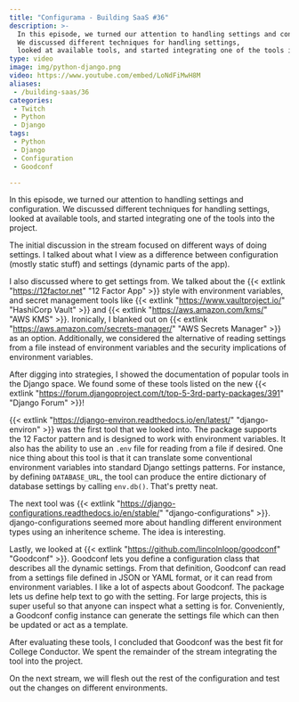 ```yaml
---
title: "Configurama - Building SaaS #36"
description: >-
  In this episode, we turned our attention to handling settings and configuration.
  We discussed different techniques for handling settings,
  looked at available tools, and started integrating one of the tools into the project.
type: video
image: img/python-django.png
video: https://www.youtube.com/embed/LoNdFiMwH8M
aliases:
 - /building-saas/36
categories:
 - Twitch
 - Python
 - Django
tags:
 - Python
 - Django
 - Configuration
 - Goodconf

---
```


In this episode, we turned our attention to handling settings and configuration.
We discussed different techniques for handling settings,
looked at available tools, and started integrating one of the tools into the project.

The initial discussion
in the stream
focused on different ways of doing settings.
I talked about what I view as a difference
between configuration (mostly static stuff)
and settings (dynamic parts of the app).

I also discussed where to get settings from.
We talked about the {{< extlink "https://12factor.net" "12 Factor App" >}} style
with environment variables,
and secret management tools like {{< extlink "https://www.vaultproject.io/" "HashiCorp Vault" >}}
and {{< extlink "https://aws.amazon.com/kms/" "AWS KMS" >}}.
Ironically, I blanked out on {{< extlink "https://aws.amazon.com/secrets-manager/" "AWS Secrets Manager" >}}
as an option.
Additionally,
we considered the alternative
of reading settings
from a file
instead of environment variables
and the security implications
of environment variables.

After digging into strategies,
I showed the documentation
of popular tools
in the Django space.
We found some
of these tools listed
on the new {{< extlink "https://forum.djangoproject.com/t/top-5-3rd-party-packages/391" "Django Forum" >}}!

{{< extlink "https://django-environ.readthedocs.io/en/latest/" "django-environ" >}}
was the first tool
that we looked into.
The package supports the 12 Factor pattern
and is designed to work
with environment variables.
It also has the ability to use an `.env` file
for reading from a file
if desired.
One nice thing about this tool is
that it can translate some conventional environment variables
into standard Django settings patterns.
For instance,
by defining `DATABASE_URL`,
the tool can produce the entire dictionary
of database settings
by calling `env.db()`.
That's pretty neat.

The next tool was {{< extlink "https://django-configurations.readthedocs.io/en/stable/" "django-configurations" >}}.
django-configurations seemed more about handling different environment types
using an inheritence scheme.
The idea is interesting.

Lastly,
we looked at {{< extlink "https://github.com/lincolnloop/goodconf" "Goodconf" >}}.
Goodconf lets you define a configuration class
that describes all the dynamic settings.
From that definition,
Goodconf can read from a settings file defined
in JSON or YAML format,
or it can read from environment variables.
I like a lot of aspects about Goodconf.
The package lets us define help text
to go with the setting.
For large projects,
this is super useful
so that anyone can inspect what a setting is for.
Conveniently,
a Goodconf config instance can generate the settings file
which can then be updated
or act as a template.

After evaluating these tools,
I concluded that Goodconf was the best fit
for College Conductor.
We spent the remainder
of the stream
integrating the tool
into the project.

On the next stream,
we will flesh out the rest
of the configuration
and test out the changes
on different environments.
